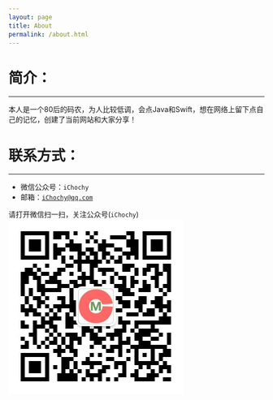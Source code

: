```yaml
---
layout: page
title: About
permalink: /about.html
---
```


# 简介：  
---
本人是一个80后的码农，为人比较低调，会点Java和Swift，想在网络上留下点自己的记忆，创建了当前网站和大家分享！  

#  联系方式： 
---
- 微信公众号：`iChochy`  
- 邮箱：[`iChochy@qq.com`](mailto:iChochy@qq.com)  

请打开微信扫一扫，关注公众号(`iChochy`)    
![公众号](/assets/img/wx.jpg)

